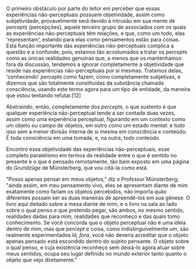O primeiro obstáculo por parte do leitor em perceber que essas experiências não-perceptuais possuem objetividade, assim como subjetividade, provavelmente será devido à intrusão em sua mente de _percepts_ (percepções), aquele terceiro grupo de associados com os quais as experiências não-perceptuais têm relações, e que, como um todo, elas 'representam', estando para elas como pensamentos estão para coisas. Esta função importante das experiências não-perceptuais complica a questão e a confunde; pois, estamos tão acostumados a tratar os _percepts_ como as únicas realidades genuínas que, a menos que os mantenhamos fora da discussão, tendemos a ignorar completamente a objetividade que reside nas experiências não-perceptuais por si mesmas. Tratamos delas, 'conhecendo' _percepts_ como fazem, como completamente subjetivas, e dizemos que são totalmente constituídas da substância chamada consciência, usando este termo agora para um tipo de entidade, da maneira que estou tentando refutar.[12]

Abstraindo, então, completamente dos _percepts_, o que sustento é que qualquer experiência não-perceptual tende a ser contada duas vezes, assim como uma experiência perceptual, figurando em um contexto como um objeto ou campo de objetos, em outro como um estado mental: e tudo isso sem a menor divisão interna de si mesma em consciência e conteúdo. É toda consciência em uma tomada; e, na outra, todo conteúdo.

Encontro essa objetividade das experiências não-perceptuais, esse completo paralelismo em termos de realidade entre o que é sentido no presente e o que é pensado remotamente, tão bem exposto em uma página do _Grundzüge_ de Münsterberg, que vou citá-la como está.

"Posso apenas pensar em meus objetos," diz o Professor Münsterberg; "ainda assim, em meu pensamento vivo, eles se apresentam diante de mim exatamente como fariam os objetos percebidos, não importa quão diferentes possam ser as duas maneiras de apreendê-los em sua gênese. O livro aqui deitado sobre a mesa diante de mim, e o livro na sala ao lado sobre o qual penso e que pretendo pegar, são ambos, no mesmo sentido, realidades dadas para mim, realidades que reconheço e das quais tomo conhecimento. Se você concorda que o objeto perceptual não é uma ideia dentro de mim, mas que _percept_ e coisa, como indistinguivelmente um, são realmente experimentados _lá, fora_, você não deveria acreditar que o objeto apenas pensado está escondido dentro do sujeito pensante. O objeto sobre o qual penso, e cuja existência reconheço sem deixá-lo agora atuar sobre meus sentidos, ocupa seu lugar definido no mundo exterior tanto quanto o objeto que vejo diretamente."
